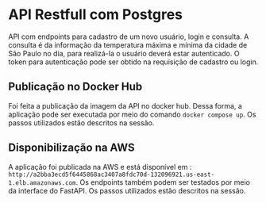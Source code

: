 # API Restfull com Postgres

API com endpoints para cadastro de um novo usuário, login e consulta. A consulta é da informação da temperatura máxima e mínima da cidade de São Paulo no dia, para realizá-la o usuário deverá estar autenticado. O token para autenticação pode ser obtido na requisição de cadastro ou login. 

## Publicação no Docker Hub

Foi feita a publicação da imagem da API no docker hub. Dessa forma, a aplicação pode ser executada por meio do comando `docker compose up`. Os passos utilizados estão descritos na sessão.

## Disponibilização na AWS

A aplicação foi publicada na AWS e está disponível em : `http://a2bba3ecd5f6445868ac3407a8fdc70d-132096921.us-east-1.elb.amazonaws.com`. Os endpoints também podem ser testados por meio da interface do FastAPI. Os passos utilizados estão descritos na sessão.
